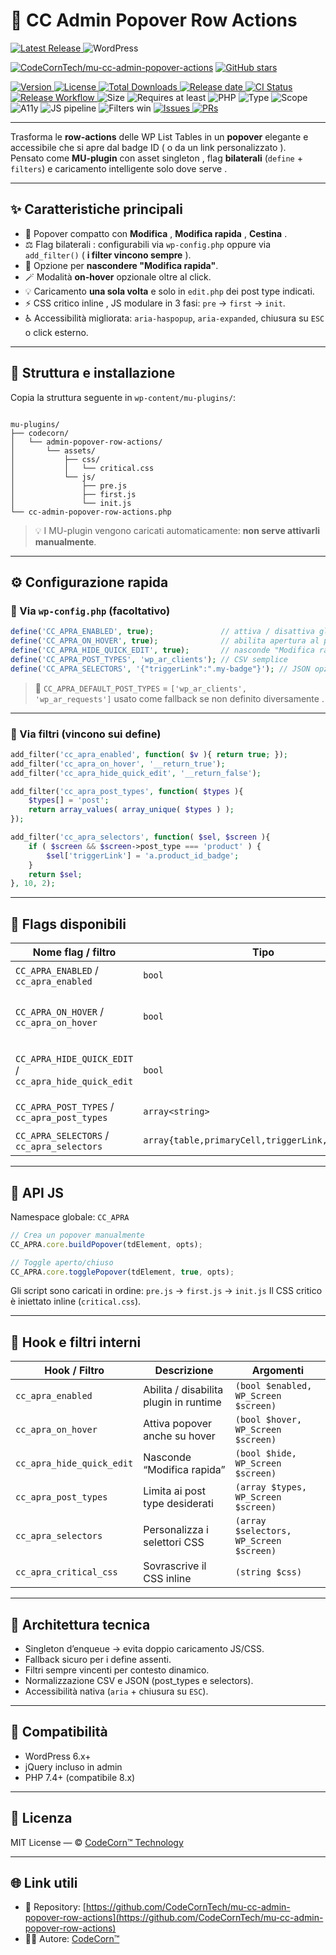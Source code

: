 # 🧭 CC Admin Popover Row Actions

<!-- Badges -->
<p align="left">

<!-- Latest Release -->
<a href="https://github.com/CodeCornTech/mu-cc-admin-popover-row-actions/releases/latest">
    <img alt="Latest Release" src="https://img.shields.io/github/v/release/CodeCornTech/mu-cc-admin-popover-row-actions?display_name=tag&style=for-the-badge"/>
</a>
  <img alt="WordPress" src="https://img.shields.io/badge/WordPress-6.x%20tested-21759B?style=for-the-badge&logo=wordpress&logoColor=white">
  
[![CodeCornTech/mu-cc-admin-popover-actions](https://img.shields.io/badge/code%20style-WordPress-21759b?style=for-the-badge&logo=wordpress)](https://img.shields.io/badge/code%20style-WordPress-21759b)
[![GitHub stars](https://img.shields.io/github/stars/CodeCornTech/mu-cc-admin-popover-row-actions?style=for-the-badge&logo=github)](https://img.shields.io/badge/code%20style-WordPress-21759b)

  <!-- Version & License -->
  <a href="https://img.shields.io/badge/code%20style-WordPress-21759b/releases">
    <img alt="Version" src="https://img.shields.io/badge/version-1.0.2-blue.svg">
  </a>
  <a href="https://github.com/CodeCornTech/mu-cc-admin-popover-row-actions/blob/main/LICENSE">
    <img alt="License" src="https://img.shields.io/github/license/CodeCornTech/mu-cc-admin-popover-row-actions.svg">
  </a>
  <a href="https://github.com/CodeCornTech/mu-cc-admin-popover-row-actions/releases">
    <img alt="Total Downloads" src="https://img.shields.io/github/downloads/CodeCornTech/mu-cc-admin-popover-row-actions/total">
  </a>
  <a href="https://github.com/CodeCornTech/mu-cc-admin-popover-row-actions/releases/latest">
    <img alt="Release date" src="https://img.shields.io/github/release-date/CodeCornTech/mu-cc-admin-popover-row-actions">
  </a>

  <!-- Workflows status -->
  <a href="https://github.com/CodeCornTech/mu-cc-admin-popover-row-actions/actions/workflows/ci.yml">
    <img alt="CI Status" src="https://img.shields.io/github/actions/workflow/status/CodeCornTech/mu-cc-admin-popover-row-actions/ci.yml?branch=main&label=CI">
  </a>
  <a href="https://github.com/CodeCornTech/mu-cc-admin-popover-row-actions/actions/workflows/release.yml">
    <img alt="Release Workflow" src="https://img.shields.io/github/actions/workflow/status/CodeCornTech/mu-cc-admin-popover-row-actions/release.yml?branch=main&label=Release">
  </a>
  <img alt="Size" src="https://img.shields.io/badge/assets-size%20tiny-lightgrey">

  <!-- WordPress & PHP targets -->

  <img alt="Requires at least" src="https://img.shields.io/badge/requires%20WP-5.8+-informational">
  <img alt="PHP" src="https://img.shields.io/badge/PHP-7.4%2B%20%7C%208.x-777bb3">

  <!-- Plugin nature -->
  <img alt="Type" src="https://img.shields.io/badge/type-MU--plugin-ff6a00">
  <img alt="Scope" src="https://img.shields.io/badge/scope-admin%20only-7952b3">

  <!-- Qualities -->
  <img alt="A11y" src="https://img.shields.io/badge/a11y-friendly-brightgreen">
  <img alt="JS pipeline" src="https://img.shields.io/badge/js-pre%20%E2%86%92%20first%20%E2%86%92%20init-2ea44f">
  <img alt="Filters win" src="https://img.shields.io/badge/config-filters%20%3E%20defines-0f766e">

  <!-- Community -->
  <a href="https://github.com/CodeCornTech/mu-cc-admin-popover-row-actions/issues">
    <img alt="Issues" src="https://img.shields.io/github/issues/CodeCornTech/mu-cc-admin-popover-row-actions">
  </a>
  <a href="https://github.com/CodeCornTech/mu-cc-admin-popover-row-actions/pulls">
    <img alt="PRs" src="https://img.shields.io/badge/PRs-welcome-success">
  </a>
</p>

---

Trasforma le **row-actions** delle WP List Tables in un **popover** elegante e accessibile che si apre dal badge ID ( o da un link personalizzato ).  
Pensato come **MU-plugin** con asset singleton , flag **bilaterali** (`define` + `filters`) e caricamento intelligente solo dove serve .

---

## ✨ Caratteristiche principali

-   🎯 Popover compatto con **Modifica** , **Modifica rapida** , **Cestina** .
-   ⚖️ Flag bilaterali : configurabili via `wp-config.php` oppure via `add_filter()` ( **i filter vincono sempre** ).
-   🚫 Opzione per **nascondere "Modifica rapida"**.
-   🪄 Modalità **on-hover** opzionale oltre al click.
-   💡 Caricamento **una sola volta** e solo in `edit.php` dei post type indicati.
-   ⚡ CSS critico inline , JS modulare in 3 fasi: `pre` → `first` → `init`.
-   ♿ Accessibilità migliorata: `aria-haspopup`, `aria-expanded`, chiusura su `ESC` o click esterno.

---

## 🧩 Struttura e installazione

Copia la struttura seguente in `wp-content/mu-plugins/`:

```

mu-plugins/
├── codecorn/
│   └── admin-popover-row-actions/
│       └── assets/
│           ├── css/
│           │   └── critical.css
│           └── js/
│               ├── pre.js
│               ├── first.js
│               └── init.js
└── cc-admin-popover-row-actions.php

```

> 💡 I MU-plugin vengono caricati automaticamente: **non serve attivarli manualmente**.

---

## ⚙️ Configurazione rapida

### 🔸 Via `wp-config.php` (facoltativo)

```php
define('CC_APRA_ENABLED', true);               // attiva / disattiva globalmente
define('CC_APRA_ON_HOVER', true);              // abilita apertura al passaggio
define('CC_APRA_HIDE_QUICK_EDIT', true);       // nasconde "Modifica rapida"
define('CC_APRA_POST_TYPES', 'wp_ar_clients'); // CSV semplice
define('CC_APRA_SELECTORS', '{"triggerLink":".my-badge"}'); // JSON opzionale
```

> 🧱 `CC_APRA_DEFAULT_POST_TYPES` = `['wp_ar_clients', 'wp_ar_requests']`
> usato come fallback se non definito diversamente .

---

### 🔹 Via filtri (vincono sui define)

```php
add_filter('cc_apra_enabled', function( $v ){ return true; });
add_filter('cc_apra_on_hover', '__return_true');
add_filter('cc_apra_hide_quick_edit', '__return_false');

add_filter('cc_apra_post_types', function( $types ){
    $types[] = 'post';
    return array_values( array_unique( $types ) );
});

add_filter('cc_apra_selectors', function( $sel, $screen ){
    if ( $screen && $screen->post_type === 'product' ) {
        $sel['triggerLink'] = 'a.product_id_badge';
    }
    return $sel;
}, 10, 2);
```

---

## 🧠 Flags disponibili

| Nome flag / filtro                                    | Tipo                                              | Default                              | Descrizione                              |
| ----------------------------------------------------- | ------------------------------------------------- | ------------------------------------ | ---------------------------------------- |
| `CC_APRA_ENABLED` / `cc_apra_enabled`                 | `bool`                                            | `true`                               | Abilita il popover                       |
| `CC_APRA_ON_HOVER` / `cc_apra_on_hover`               | `bool`                                            | `true`                               | Attiva apertura anche al passaggio mouse |
| `CC_APRA_HIDE_QUICK_EDIT` / `cc_apra_hide_quick_edit` | `bool`                                            | `false`                              | Nasconde l’azione “Modifica rapida”      |
| `CC_APRA_POST_TYPES` / `cc_apra_post_types`           | `array<string>`                                   | `['wp_ar_clients','wp_ar_requests']` | Post type supportati                     |
| `CC_APRA_SELECTORS` / `cc_apra_selectors`             | `array{table,primaryCell,triggerLink,rowActions}` | default WP admin                     | Selettori CSS personalizzabili           |

---

## 🧩 API JS

Namespace globale: `CC_APRA`

```js
// Crea un popover manualmente
CC_APRA.core.buildPopover(tdElement, opts);

// Toggle aperto/chiuso
CC_APRA.core.togglePopover(tdElement, true, opts);
```

Gli script sono caricati in ordine:
`pre.js` → `first.js` → `init.js`
Il CSS critico è iniettato inline (`critical.css`).

---

## 🧪 Hook e filtri interni

| Hook / Filtro             | Descrizione                            | Argomenti                               |
| ------------------------- | -------------------------------------- | --------------------------------------- |
| `cc_apra_enabled`         | Abilita / disabilita plugin in runtime | `(bool $enabled, WP_Screen $screen)`    |
| `cc_apra_on_hover`        | Attiva popover anche su hover          | `(bool $hover, WP_Screen $screen)`      |
| `cc_apra_hide_quick_edit` | Nasconde “Modifica rapida”             | `(bool $hide, WP_Screen $screen)`       |
| `cc_apra_post_types`      | Limita ai post type desiderati         | `(array $types, WP_Screen $screen)`     |
| `cc_apra_selectors`       | Personalizza i selettori CSS           | `(array $selectors, WP_Screen $screen)` |
| `cc_apra_critical_css`    | Sovrascrive il CSS inline              | `(string $css)`                         |

---

## 🧱 Architettura tecnica

-   Singleton d’enqueue → evita doppio caricamento JS/CSS.
-   Fallback sicuro per i define assenti.
-   Filtri sempre vincenti per contesto dinamico.
-   Normalizzazione CSV e JSON (post_types e selectors).
-   Accessibilità nativa (`aria` + chiusura su `ESC`).

---

## 🧩 Compatibilità

-   WordPress 6.x+
-   jQuery incluso in admin
-   PHP 7.4+ (compatibile 8.x)

---

## 📜 Licenza

MIT License — © [CodeCorn™ Technology](https://github.com/CodeCornTech)

---

## 🌐 Link utili

-   🔗 Repository: [https://github.com/CodeCornTech/mu-cc-admin-popover-row-actions](https://github.com/CodeCornTech/mu-cc-admin-popover-row-actions)
-   🧑‍💻 Autore: [CodeCorn™](https://github.com/CodeCornTech)
